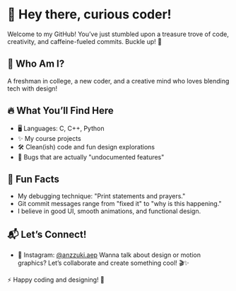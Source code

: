 # 👋 Hey there, curious coder!

Welcome to my GitHub! You’ve just stumbled upon a treasure trove of code, creativity, and caffeine-fueled commits. Buckle up! 🚀

## 🧐 Who Am I?
A freshman in college, a new coder, and a creative mind who loves blending tech with design!

## 🔥 What You’ll Find Here
- 🖥️ Languages: C, C++, Python
- ✨ My course projects
- 🛠️ Clean(ish) code and fun design explorations
- 🐞 Bugs that are actually "undocumented features"

## 🎯 Fun Facts
- My debugging technique: "Print statements and prayers."
- Git commit messages range from "fixed it" to "why is this happening."
- I believe in good UI, smooth animations, and functional design.

## 📬 Let’s Connect!
- 📸 Instagram: [@anzzuki.aep](https://www.instagram.com/anzzuki.aep/)
Wanna talk about design or motion graphics? Let’s collaborate and create something cool! 🎬✨

⚡ Happy coding and designing! 🚀


